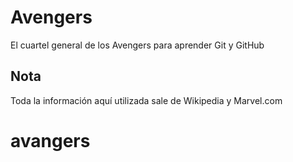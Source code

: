 # Avengers

El cuartel general de los Avengers para aprender Git y GitHub

## Nota
Toda la información aquí utilizada sale de Wikipedia y Marvel.com
# avangers
